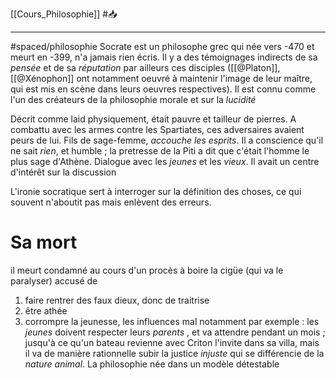 [[Cours_Philosophie]] #📥 

---
#spaced/philosophie 
Socrate est un philosophe grec qui née vers -470 et meurt en -399, n'a jamais rien écris. Il y a des témoignages indirects de sa *pensée* et de sa *réputation* par ailleurs ces disciples ([[@Platon]], [[@Xénophon]] ont notamment oeuvré à maintenir l'image de leur maître, qui est mis en scène dans leurs oeuvres respectives). Il est connu comme l'un des créateurs de la philosophie morale et sur la *lucidité*

Décrit comme laid physiquement, était pauvre et tailleur de pierres. A combattu avec les armes contre les Spartiates, ces adversaires avaient peurs de lui. Fils de sage-femme, *accouche les esprits*. Il a conscience qu'il ne sait *rien*, et humble ; la pretresse de la Piti a dit que c'était l'homme le plus sage d'Athène. Dialogue avec les *jeunes* et les *vieux*. Il avait un centre d'intérêt sur la discussion

L'ironie socratique sert à interroger sur la définition des choses, ce qui souvent n'aboutit pas mais enlèvent des erreurs.

# Sa mort
il meurt condamné au cours d'un procès à boire la cigüe (qui va le paralyser)
accusé de 
1. faire rentrer des faux dieux, donc de traitrise
2. être athée
3. corrompre la jeunesse, les influences mal notamment par exemple : les *jeunes* doivent respecter leurs *parents*
, et va attendre pendant un mois ; jusqu'à ce qu'un bateau revienne avec Criton l'invite dans sa villa, mais il va de manière rationnelle subir la justice *injuste* qui se différencie de la *nature animal*.
La philosophie née dans un modèle détestable